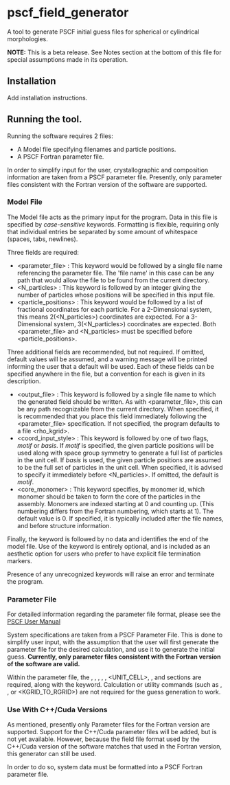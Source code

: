 # pscf_field_generator

A tool to generate PSCF initial guess files for spherical or cylindrical morphologies.

**NOTE:** This is a beta release. See Notes section at the bottom of this file for special
assumptions made in its operation.

## Installation

Add installation instructions.

## Running the tool.

Running the software requires 2 files:

 * A Model file specifying filenames and particle positions.
 * A PSCF Fortran parameter file.

In order to simplify input for the user, crystallographic and composition information
are taken from a PSCF parameter file. Presently, only parameter files consistent with
the Fortran version of the software are supported.

### Model File

The Model file acts as the primary input for the program. Data in this file is specified
by *case-sensitive* keywords. 
Formatting is flexible, requiring only that individual entries be separated
by some amount of whitespace (spaces, tabs, newlines).

Three fields are required:

 * <parameter_file> : This keyword would be followed by a single file name referencing
the parameter file. The 'file name' in this case can be any path that would allow the
file to be found from the current directory.
 * <N_particles> : This keyword is followed by an integer giving the number of particles
whose positions will be specified in this input file.
 * <particle_positions> : This keyword would be followed by a list of fractional coordinates
for each particle. For a 2-Dimensional system, this means 2(<N_particles>) coordinates are
expected. For a 3-Dimensional system, 3(<N_particles>) coordinates are expected.
Both <parameter_file> and <N_particles> must be specified before <particle_positions>.

Three additional fields are recommended, but not required. If omitted, default values will
be assumed, and a warning message will be printed informing the user that a default will be used.
Each of these fields can be specified anywhere in the file, but a convention
for each is given in its description.

 * <output_file> : This keyword is followed by a single file name to which the generated field
should be written. As with <parameter_file>, this can be any path recognizable from the current
directory. When specified, it is recommended that you place this field immediately following the 
<parameter_file> specification. If not specified, the program defaults to a file <rho_kgrid>.
 * <coord_input_style> : This keyword is followed by one of two flags, _motif_ or _basis_.
If _motif_ is specified, the given particle positions will be used along with space group symmetry
to generate a full list of particles in the unit cell. If _basis_ is used, the given particle
positions are assumed to be the full set of particles in the unit cell. When specified, it is
advised to specify it immediately before <N_particles>. If omitted, the default is _motif_.
 * <core_monomer> : This keyword specifies, by monomer id, which monomer should be taken to form
the core of the particles in the assembly. Monomers are indexed starting at 0 and counting up.
(This numbering differs from the Fortran numbering, which starts at 1). The default value is 0.
If specified, it is typically included after the file names, and before structure information.

Finally, the keyword <finish> is followed by no data and identifies the end of the model file.
Use of the <finish> keyword is entirely optional, and is included as an aesthetic option for
users who prefer to have explicit file termination markers.

Presence of any unrecognized keywords will raise an error and terminate the program.

### Parameter File

For detailed information regarding the parameter file format, please see the 
[PSCF User Manual](https://pscf.readthedocs.io/en/latest/param.html)

System specifications are taken from a PSCF Parameter File.
This is done to simplify user input, with the assumption that the user will first generate
the parameter file for the desired calculation, and use it to generate the initial guess.
**Currently, only parameter files consistent with the Fortran version of the software are valid.**

Within the parameter file, the <MONOMERS>, <CHAINS>, <SOLVENTS>, <COMPOSITION>, <INTERACTIONS>,
<UNIT_CELL>, <DISCRETIZATION>, and <BASIS> sections are required, along with the <FINISH> keyword.
Calculation or utility commands (such as <ITERATE>, <SWEEP>, or <KGRID_TO_RGRID>) are not required
for the guess generation to work.

### Use With C++/Cuda Versions

As mentioned, presently only Parameter files for the Fortran version are supported.
Support for the C++/Cuda parameter files will be added, but is not yet available.
However, because the field file format used by the C++/Cuda version of the software
matches that used in the Fortran version, this generator can still be used.

In order to do so, system data must be formatted into a PSCF Fortran parameter file.

